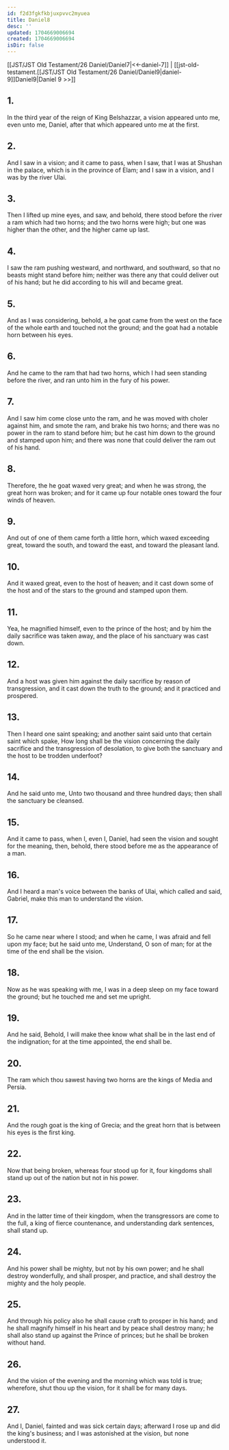 ```yaml
---
id: f2d3fgkfkbjuxpvvc2myuea
title: Daniel8
desc: ''
updated: 1704669006694
created: 1704669006694
isDir: false
---
```

[[JST/JST Old Testament/26 Daniel/Daniel7|<<-daniel-7]] | [[jst-old-testament.[[JST/JST Old Testament/26 Daniel/Daniel9|daniel-9]]Daniel9|Daniel 9 >>]]
## 1.
In the third year of the reign of King Belshazzar, a vision appeared unto me, even unto me, Daniel, after that which appeared unto me at the first.
## 2.
And I saw in a vision; and it came to pass, when I saw, that I was at Shushan in the palace, which is in the province of Elam; and I saw in a vision, and I was by the river Ulai.
## 3.
Then I lifted up mine eyes, and saw, and behold, there stood before the river a ram which had two horns; and the two horns were high; but one was higher than the other, and the higher came up last.
## 4.
I saw the ram pushing westward, and northward, and southward, so that no beasts might stand before him; neither was there any that could deliver out of his hand; but he did according to his will and became great.
## 5.
And as I was considering, behold, a he goat came from the west on the face of the whole earth and touched not the ground; and the goat had a notable horn between his eyes.
## 6.
And he came to the ram that had two horns, which I had seen standing before the river, and ran unto him in the fury of his power.
## 7.
And I saw him come close unto the ram, and he was moved with choler against him, and smote the ram, and brake his two horns; and there was no power in the ram to stand before him; but he cast him down to the ground and stamped upon him; and there was none that could deliver the ram out of his hand.
## 8.
Therefore, the he goat waxed very great; and when he was strong, the great horn was broken; and for it came up four notable ones toward the four winds of heaven.
## 9.
And out of one of them came forth a little horn, which waxed exceeding great, toward the south, and toward the east, and toward the pleasant land.
## 10.
And it waxed great, even to the host of heaven; and it cast down some of the host and of the stars to the ground and stamped upon them.
## 11.
Yea, he magnified himself, even to the prince of the host; and by him the daily sacrifice was taken away, and the place of his sanctuary was cast down.
## 12.
And a host was given him against the daily sacrifice by reason of transgression, and it cast down the truth to the ground; and it practiced and prospered.
## 13.
Then I heard one saint speaking; and another saint said unto that certain saint which spake, How long shall be the vision concerning the daily sacrifice and the transgression of desolation, to give both the sanctuary and the host to be trodden underfoot?
## 14.
And he said unto me, Unto two thousand and three hundred days; then shall the sanctuary be cleansed.
## 15.
And it came to pass, when I, even I, Daniel, had seen the vision and sought for the meaning, then, behold, there stood before me as the appearance of a man.
## 16.
And I heard a man\'s voice between the banks of Ulai, which called and said, Gabriel, make this man to understand the vision.
## 17.
So he came near where I stood; and when he came, I was afraid and fell upon my face; but he said unto me, Understand, O son of man; for at the time of the end shall be the vision.
## 18.
Now as he was speaking with me, I was in a deep sleep on my face toward the ground; but he touched me and set me upright.
## 19.
And he said, Behold, I will make thee know what shall be in the last end of the indignation; for at the time appointed, the end shall be.
## 20.
The ram which thou sawest having two horns are the kings of Media and Persia.
## 21.
And the rough goat is the king of Grecia; and the great horn that is between his eyes is the first king.
## 22.
Now that being broken, whereas four stood up for it, four kingdoms shall stand up out of the nation but not in his power.
## 23.
And in the latter time of their kingdom, when the transgressors are come to the full, a king of fierce countenance, and understanding dark sentences, shall stand up.
## 24.
And his power shall be mighty, but not by his own power; and he shall destroy wonderfully, and shall prosper, and practice, and shall destroy the mighty and the holy people.
## 25.
And through his policy also he shall cause craft to prosper in his hand; and he shall magnify himself in his heart and by peace shall destroy many; he shall also stand up against the Prince of princes; but he shall be broken without hand.
## 26.
And the vision of the evening and the morning which was told is true; wherefore, shut thou up the vision, for it shall be for many days.
## 27.
And I, Daniel, fainted and was sick certain days; afterward I rose up and did the king\'s business; and I was astonished at the vision, but none understood it.

